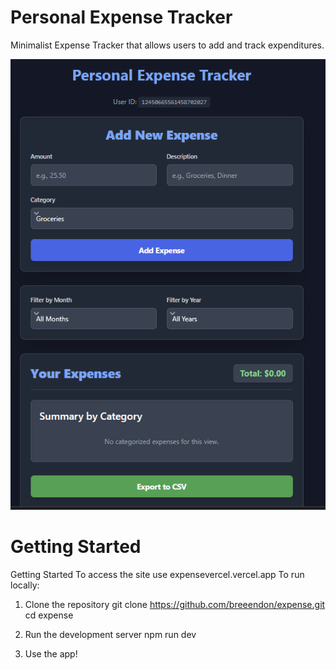 # Personal Expense Tracker

Minimalist Expense Tracker that allows users to add and track expenditures.

![Screenshot](expenses.png)

# Getting Started

Getting Started
To access the site use expensevercel.vercel.app
To run locally:

1. Clone the repository
git clone https://github.com/breeendon/expense.git
cd expense

2. Run the development server
npm run dev

3. Use the app!
